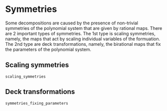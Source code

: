 # Symmetries

Some decompositions are caused by the presence of non-trivial symmetries of the polynomial system that are given by rational maps. There are 2 important types of symmetries. The 1st type is scaling symmetries, namely, the maps that act by scaling individual variables of the formuation. The 2nd type are deck transformations, namely, the birational maps that fix the parameters of the polynomial system.

## Scaling symmetries
```@docs
scaling_symmetries
```

## Deck transformations

```@docs
symmetries_fixing_parameters
```